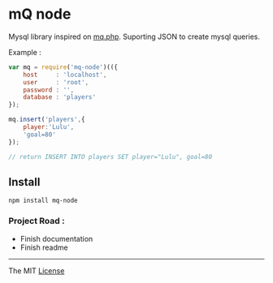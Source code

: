 # mQ node

Mysql library inspired on [mq.php](https://github.com/webcaetano/mQ). 
Suporting JSON to create mysql queries.

Example :

```javascript
var mq = require('mq-node')(({
	host     : 'localhost',
	user     : 'root',
	password : '',
	database : 'players'
});

mq.insert('players',{
	player:'Lulu',
	'goal=80'
}); 

// return INSERT INTO players SET player="Lulu", goal=80
```

## Install

```Batchfile
npm install mq-node
```


### Project Road : 

- Finish documentation
- Finish readme

---------------------------------

The MIT [License](https://raw.githubusercontent.com/webcaetano/mq-node/master/LICENSE.md)
